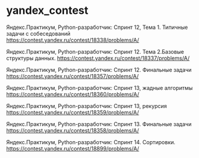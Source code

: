# yandex_contest

Яндекс.Практикум, Python-разработчик: Спринт 12, Тема 1. Типичные задачи с собеседований
https://contest.yandex.ru/contest/18338/problems/A/

Яндекс.Практикум, Python-разработчик: 
Спринт 12. Тема 2.Базовые структуры данных.
https://contest.yandex.ru/contest/18337/problems/A/

Яндекс.Практикум, Python-разработчик: Спринт 12. Финальные задачи
https://contest.yandex.ru/contest/18357/problems/A/

Яндекс.Практикум, Python-разработчик: Спринт 13, жадные алгоритмы
https://contest.yandex.ru/contest/18360/problems/A/

Яндекс.Практикум, Python-разработчик: Спринт 13, рекурсия
https://contest.yandex.ru/contest/18359/problems/A/

Яндекс.Практикум, Python-разработчик: Спринт 13. Финальные задачи
https://contest.yandex.ru/contest/18358/problems/A/

Яндекс.Практикум, Python-разработчик: Спринт 14. Сортировки.
https://contest.yandex.ru/contest/18899/problems/A/